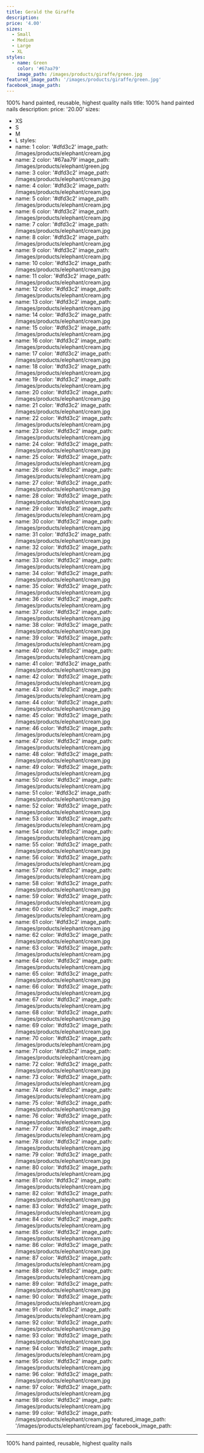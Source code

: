 ```yaml
---
title: Gerald the Giraffe
description:
price: '4.00'
sizes:
  - Small
  - Medium
  - Large
  - XL
styles:
  - name: Green
    color: '#67aa79'
    image_path: /images/products/giraffe/green.jpg
featured_image_path: '/images/products/giraffe/green.jpg'
facebook_image_path:
---
```


100% hand painted, reusable, highest quality nails
title: 100% hand painted nails
description:
price: '20.00'
sizes:
- XS
- S
- M
- L
  styles:
- name: 1
  color: '#dfd3c2'
  image_path: /images/products/elephant/cream.jpg
- name: 2
  color: '#67aa79'
  image_path: /images/products/elephant/green.jpg
- name: 3
  color: '#dfd3c2'
  image_path: /images/products/elephant/cream.jpg
- name: 4
  color: '#dfd3c2'
  image_path: /images/products/elephant/cream.jpg
- name: 5
  color: '#dfd3c2'
  image_path: /images/products/elephant/cream.jpg
- name: 6
  color: '#dfd3c2'
  image_path: /images/products/elephant/cream.jpg
- name: 7
  color: '#dfd3c2'
  image_path: /images/products/elephant/cream.jpg
- name: 8
  color: '#dfd3c2'
  image_path: /images/products/elephant/cream.jpg
- name: 9
  color: '#dfd3c2'
  image_path: /images/products/elephant/cream.jpg
- name: 10
  color: '#dfd3c2'
  image_path: /images/products/elephant/cream.jpg
- name: 11
  color: '#dfd3c2'
  image_path: /images/products/elephant/cream.jpg
- name: 12
  color: '#dfd3c2'
  image_path: /images/products/elephant/cream.jpg
- name: 13
  color: '#dfd3c2'
  image_path: /images/products/elephant/cream.jpg
- name: 14
  color: '#dfd3c2'
  image_path: /images/products/elephant/cream.jpg
- name: 15
  color: '#dfd3c2'
  image_path: /images/products/elephant/cream.jpg
- name: 16
  color: '#dfd3c2'
  image_path: /images/products/elephant/cream.jpg
- name: 17
  color: '#dfd3c2'
  image_path: /images/products/elephant/cream.jpg
- name: 18
  color: '#dfd3c2'
  image_path: /images/products/elephant/cream.jpg
- name: 19
  color: '#dfd3c2'
  image_path: /images/products/elephant/cream.jpg
- name: 20
  color: '#dfd3c2'
  image_path: /images/products/elephant/cream.jpg
- name: 21
  color: '#dfd3c2'
  image_path: /images/products/elephant/cream.jpg
- name: 22
  color: '#dfd3c2'
  image_path: /images/products/elephant/cream.jpg
- name: 23
  color: '#dfd3c2'
  image_path: /images/products/elephant/cream.jpg
- name: 24
  color: '#dfd3c2'
  image_path: /images/products/elephant/cream.jpg
- name: 25
  color: '#dfd3c2'
  image_path: /images/products/elephant/cream.jpg
- name: 26
  color: '#dfd3c2'
  image_path: /images/products/elephant/cream.jpg
- name: 27
  color: '#dfd3c2'
  image_path: /images/products/elephant/cream.jpg
- name: 28
  color: '#dfd3c2'
  image_path: /images/products/elephant/cream.jpg
- name: 29
  color: '#dfd3c2'
  image_path: /images/products/elephant/cream.jpg
- name: 30
  color: '#dfd3c2'
  image_path: /images/products/elephant/cream.jpg
- name: 31
  color: '#dfd3c2'
  image_path: /images/products/elephant/cream.jpg
- name: 32
  color: '#dfd3c2'
  image_path: /images/products/elephant/cream.jpg
- name: 33
  color: '#dfd3c2'
  image_path: /images/products/elephant/cream.jpg
- name: 34
  color: '#dfd3c2'
  image_path: /images/products/elephant/cream.jpg
- name: 35
  color: '#dfd3c2'
  image_path: /images/products/elephant/cream.jpg
- name: 36
  color: '#dfd3c2'
  image_path: /images/products/elephant/cream.jpg
- name: 37
  color: '#dfd3c2'
  image_path: /images/products/elephant/cream.jpg
- name: 38
  color: '#dfd3c2'
  image_path: /images/products/elephant/cream.jpg
- name: 39
  color: '#dfd3c2'
  image_path: /images/products/elephant/cream.jpg
- name: 40
  color: '#dfd3c2'
  image_path: /images/products/elephant/cream.jpg
- name: 41
  color: '#dfd3c2'
  image_path: /images/products/elephant/cream.jpg
- name: 42
  color: '#dfd3c2'
  image_path: /images/products/elephant/cream.jpg
- name: 43
  color: '#dfd3c2'
  image_path: /images/products/elephant/cream.jpg
- name: 44
  color: '#dfd3c2'
  image_path: /images/products/elephant/cream.jpg
- name: 45
  color: '#dfd3c2'
  image_path: /images/products/elephant/cream.jpg
- name: 46
  color: '#dfd3c2'
  image_path: /images/products/elephant/cream.jpg
- name: 47
  color: '#dfd3c2'
  image_path: /images/products/elephant/cream.jpg
- name: 48
  color: '#dfd3c2'
  image_path: /images/products/elephant/cream.jpg
- name: 49
  color: '#dfd3c2'
  image_path: /images/products/elephant/cream.jpg
- name: 50
  color: '#dfd3c2'
  image_path: /images/products/elephant/cream.jpg
- name: 51
  color: '#dfd3c2'
  image_path: /images/products/elephant/cream.jpg
- name: 52
  color: '#dfd3c2'
  image_path: /images/products/elephant/cream.jpg
- name: 53
  color: '#dfd3c2'
  image_path: /images/products/elephant/cream.jpg
- name: 54
  color: '#dfd3c2'
  image_path: /images/products/elephant/cream.jpg
- name: 55
  color: '#dfd3c2'
  image_path: /images/products/elephant/cream.jpg
- name: 56
  color: '#dfd3c2'
  image_path: /images/products/elephant/cream.jpg
- name: 57
  color: '#dfd3c2'
  image_path: /images/products/elephant/cream.jpg
- name: 58
  color: '#dfd3c2'
  image_path: /images/products/elephant/cream.jpg
- name: 59
  color: '#dfd3c2'
  image_path: /images/products/elephant/cream.jpg
- name: 60
  color: '#dfd3c2'
  image_path: /images/products/elephant/cream.jpg
- name: 61
  color: '#dfd3c2'
  image_path: /images/products/elephant/cream.jpg
- name: 62
  color: '#dfd3c2'
  image_path: /images/products/elephant/cream.jpg
- name: 63
  color: '#dfd3c2'
  image_path: /images/products/elephant/cream.jpg
- name: 64
  color: '#dfd3c2'
  image_path: /images/products/elephant/cream.jpg
- name: 65
  color: '#dfd3c2'
  image_path: /images/products/elephant/cream.jpg
- name: 66
  color: '#dfd3c2'
  image_path: /images/products/elephant/cream.jpg
- name: 67
  color: '#dfd3c2'
  image_path: /images/products/elephant/cream.jpg
- name: 68
  color: '#dfd3c2'
  image_path: /images/products/elephant/cream.jpg
- name: 69
  color: '#dfd3c2'
  image_path: /images/products/elephant/cream.jpg
- name: 70
  color: '#dfd3c2'
  image_path: /images/products/elephant/cream.jpg
- name: 71
  color: '#dfd3c2'
  image_path: /images/products/elephant/cream.jpg
- name: 72
  color: '#dfd3c2'
  image_path: /images/products/elephant/cream.jpg
- name: 73
  color: '#dfd3c2'
  image_path: /images/products/elephant/cream.jpg
- name: 74
  color: '#dfd3c2'
  image_path: /images/products/elephant/cream.jpg
- name: 75
  color: '#dfd3c2'
  image_path: /images/products/elephant/cream.jpg
- name: 76
  color: '#dfd3c2'
  image_path: /images/products/elephant/cream.jpg
- name: 77
  color: '#dfd3c2'
  image_path: /images/products/elephant/cream.jpg
- name: 78
  color: '#dfd3c2'
  image_path: /images/products/elephant/cream.jpg
- name: 79
  color: '#dfd3c2'
  image_path: /images/products/elephant/cream.jpg
- name: 80
  color: '#dfd3c2'
  image_path: /images/products/elephant/cream.jpg
- name: 81
  color: '#dfd3c2'
  image_path: /images/products/elephant/cream.jpg
- name: 82
  color: '#dfd3c2'
  image_path: /images/products/elephant/cream.jpg
- name: 83
  color: '#dfd3c2'
  image_path: /images/products/elephant/cream.jpg
- name: 84
  color: '#dfd3c2'
  image_path: /images/products/elephant/cream.jpg
- name: 85
  color: '#dfd3c2'
  image_path: /images/products/elephant/cream.jpg
- name: 86
  color: '#dfd3c2'
  image_path: /images/products/elephant/cream.jpg
- name: 87
  color: '#dfd3c2'
  image_path: /images/products/elephant/cream.jpg
- name: 88
  color: '#dfd3c2'
  image_path: /images/products/elephant/cream.jpg
- name: 89
  color: '#dfd3c2'
  image_path: /images/products/elephant/cream.jpg
- name: 90
  color: '#dfd3c2'
  image_path: /images/products/elephant/cream.jpg
- name: 91
  color: '#dfd3c2'
  image_path: /images/products/elephant/cream.jpg
- name: 92
  color: '#dfd3c2'
  image_path: /images/products/elephant/cream.jpg
- name: 93
  color: '#dfd3c2'
  image_path: /images/products/elephant/cream.jpg
- name: 94
  color: '#dfd3c2'
  image_path: /images/products/elephant/cream.jpg
- name: 95
  color: '#dfd3c2'
  image_path: /images/products/elephant/cream.jpg
- name: 96
  color: '#dfd3c2'
  image_path: /images/products/elephant/cream.jpg
- name: 97
  color: '#dfd3c2'
  image_path: /images/products/elephant/cream.jpg
- name: 98
  color: '#dfd3c2'
  image_path: /images/products/elephant/cream.jpg
- name: 99
  color: '#dfd3c2'
  image_path: /images/products/elephant/cream.jpg
  featured_image_path: '/images/products/elephant/cream.jpg'
  facebook_image_path:
---

100% hand painted, reusable, highest quality nails
